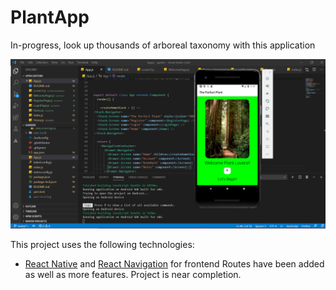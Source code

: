 # PlantApp
In-progress, look up thousands of arboreal taxonomy with this application 

![Final App](https://github.com/derekwebdevcom/PlantApp/blob/master/assets/githubpic.PNG)

This project uses the following technologies:

- [React Native](https://reactnative.dev/) and [React Navigation](https://reactnavigation.org/) for frontend
Routes have been added as well as more features. Project is near completion. 
